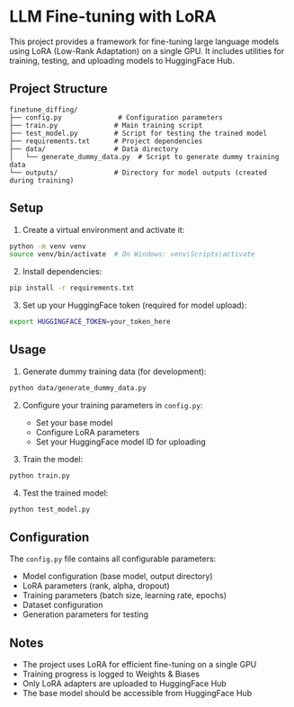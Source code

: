 # LLM Fine-tuning with LoRA

This project provides a framework for fine-tuning large language models using LoRA (Low-Rank Adaptation) on a single GPU. It includes utilities for training, testing, and uploading models to HuggingFace Hub.

## Project Structure

```
finetune_diffing/
├── config.py              # Configuration parameters
├── train.py              # Main training script
├── test_model.py         # Script for testing the trained model
├── requirements.txt      # Project dependencies
├── data/                 # Data directory
│   └── generate_dummy_data.py  # Script to generate dummy training data
└── outputs/              # Directory for model outputs (created during training)
```

## Setup

1. Create a virtual environment and activate it:
```bash
python -m venv venv
source venv/bin/activate  # On Windows: venv\Scripts\activate
```

2. Install dependencies:
```bash
pip install -r requirements.txt
```

3. Set up your HuggingFace token (required for model upload):
```bash
export HUGGINGFACE_TOKEN=your_token_here
```

## Usage

1. Generate dummy training data (for development):
```bash
python data/generate_dummy_data.py
```

2. Configure your training parameters in `config.py`:
   - Set your base model
   - Configure LoRA parameters
   - Set your HuggingFace model ID for uploading

3. Train the model:
```bash
python train.py
```

4. Test the trained model:
```bash
python test_model.py
```

## Configuration

The `config.py` file contains all configurable parameters:
- Model configuration (base model, output directory)
- LoRA parameters (rank, alpha, dropout)
- Training parameters (batch size, learning rate, epochs)
- Dataset configuration
- Generation parameters for testing

## Notes

- The project uses LoRA for efficient fine-tuning on a single GPU
- Training progress is logged to Weights & Biases
- Only LoRA adapters are uploaded to HuggingFace Hub
- The base model should be accessible from HuggingFace Hub